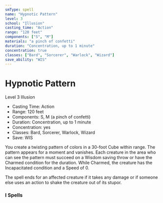 ```yaml
---
smType: spell
name: "Hypnotic Pattern"
level: 3
school: "Illusion"
casting_time: "Action"
range: "120 feet"
components: ["S", "M"]
materials: "a pinch of confetti"
duration: "Concentration, up to 1 minute"
concentration: true
classes: ["Bard", "Sorcerer", "Warlock", "Wizard"]
save_ability: "WIS"
---
```


# Hypnotic Pattern
Level 3 Illusion

- Casting Time: Action
- Range: 120 feet
- Components: S, M (a pinch of confetti)
- Duration: Concentration, up to 1 minute
- Concentration: yes
- Classes: Bard, Sorcerer, Warlock, Wizard
- Save: WIS

You create a twisting pattern of colors in a 30-foot Cube within range. The pattern appears for a moment and vanishes. Each creature in the area who can see the pattern must succeed on a Wisdom saving throw or have the Charmed condition for the duration. While Charmed, the creature has the Incapacitated condition and a Speed of 0.

The spell ends for an affected creature if it takes any damage or if someone else uses an action to shake the creature out of its stupor.

### I Spells
